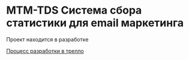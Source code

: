 # MTM-TDS Система сбора статистики для email маркетинга

Проект находится в разработке

[Процесс разработки в трелло](https://trello.com/b/1rlZa7bV/mtm-tds)
